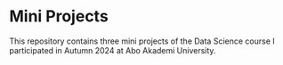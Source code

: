 # Mini Projects

This repository contains three mini projects of the Data Science course I participated in Autumn 2024 at Abo Akademi University. 



